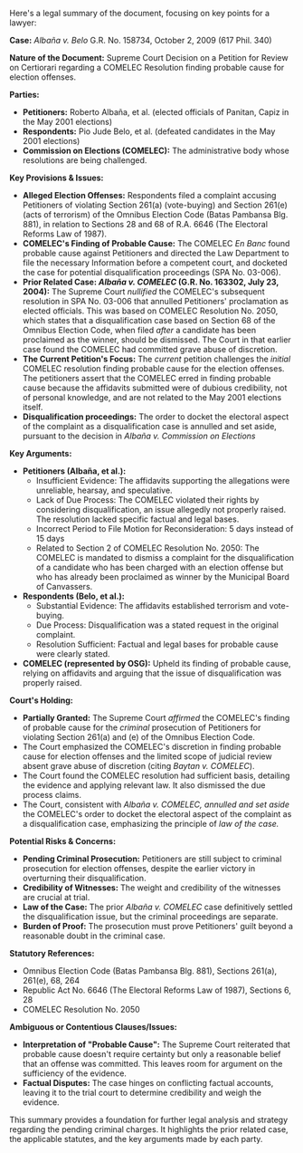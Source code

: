 Here's a legal summary of the document, focusing on key points for a lawyer:

**Case:** *Albaña v. Belo* G.R. No. 158734, October 2, 2009 (617 Phil. 340)

**Nature of the Document:** Supreme Court Decision on a Petition for Review on Certiorari regarding a COMELEC Resolution finding probable cause for election offenses.

**Parties:**

*   **Petitioners:** Roberto Albaña, et al. (elected officials of Panitan, Capiz in the May 2001 elections)
*   **Respondents:** Pio Jude Belo, et al. (defeated candidates in the May 2001 elections)
*   **Commission on Elections (COMELEC):** The administrative body whose resolutions are being challenged.

**Key Provisions & Issues:**

*   **Alleged Election Offenses:** Respondents filed a complaint accusing Petitioners of violating Section 261(a) (vote-buying) and Section 261(e) (acts of terrorism) of the Omnibus Election Code (Batas Pambansa Blg. 881), in relation to Sections 28 and 68 of R.A. 6646 (The Electoral Reforms Law of 1987).
*   **COMELEC's Finding of Probable Cause:** The COMELEC *En Banc* found probable cause against Petitioners and directed the Law Department to file the necessary Information before a competent court, and docketed the case for potential disqualification proceedings (SPA No. 03-006).
*   **Prior Related Case: *Albaña v. COMELEC* (G.R. No. 163302, July 23, 2004):** The Supreme Court *nullified* the COMELEC's subsequent resolution in SPA No. 03-006 that annulled Petitioners' proclamation as elected officials. This was based on COMELEC Resolution No. 2050, which states that a disqualification case based on Section 68 of the Omnibus Election Code, when filed *after* a candidate has been proclaimed as the winner, should be dismissed.  The Court in that earlier case found the COMELEC had committed grave abuse of discretion.
*   **The Current Petition's Focus:**  The *current* petition challenges the *initial* COMELEC resolution finding probable cause for the election offenses.  The petitioners assert that the COMELEC erred in finding probable cause because the affidavits submitted were of dubious credibility, not of personal knowledge, and are not related to the May 2001 elections itself.
*   **Disqualification proceedings:**  The order to docket the electoral aspect of the complaint as a disqualification case is annulled and set aside, pursuant to the decision in *Albaña v. Commission on Elections*

**Key Arguments:**

*   **Petitioners (Albaña, et al.):**
    *   Insufficient Evidence: The affidavits supporting the allegations were unreliable, hearsay, and speculative.
    *   Lack of Due Process: The COMELEC violated their rights by considering disqualification, an issue allegedly not properly raised. The resolution lacked specific factual and legal bases.
    *   Incorrect Period to File Motion for Reconsideration: 5 days instead of 15 days
    *   Related to Section 2 of COMELEC Resolution No. 2050: The COMELEC is mandated to dismiss a complaint for the disqualification of a candidate who has been charged with an election offense but who has already been proclaimed as winner by the Municipal Board of Canvassers.
*   **Respondents (Belo, et al.):**
    *   Substantial Evidence:  The affidavits established terrorism and vote-buying.
    *   Due Process: Disqualification was a stated request in the original complaint.
    *   Resolution Sufficient: Factual and legal bases for probable cause were clearly stated.
*   **COMELEC (represented by OSG):** Upheld its finding of probable cause, relying on affidavits and arguing that the issue of disqualification was properly raised.

**Court's Holding:**

*   **Partially Granted:** The Supreme Court *affirmed* the COMELEC's finding of probable cause for the *criminal* prosecution of Petitioners for violating Section 261(a) and (e) of the Omnibus Election Code.
*   The Court emphasized the COMELEC's discretion in finding probable cause for election offenses and the limited scope of judicial review absent grave abuse of discretion (citing *Baytan v. COMELEC*).
*   The Court found the COMELEC resolution had sufficient basis, detailing the evidence and applying relevant law. It also dismissed the due process claims.
*   The Court, consistent with *Albaña v. COMELEC,* *annulled and set aside* the COMELEC's order to docket the electoral aspect of the complaint as a disqualification case, emphasizing the principle of *law of the case.*

**Potential Risks & Concerns:**

*   **Pending Criminal Prosecution:** Petitioners are still subject to criminal prosecution for election offenses, despite the earlier victory in overturning their disqualification.
*   **Credibility of Witnesses:**  The weight and credibility of the witnesses are crucial at trial.
*   **Law of the Case:** The prior *Albaña v. COMELEC* case definitively settled the disqualification issue, but the criminal proceedings are separate.
*   **Burden of Proof:**  The prosecution must prove Petitioners' guilt beyond a reasonable doubt in the criminal case.

**Statutory References:**

*   Omnibus Election Code (Batas Pambansa Blg. 881), Sections 261(a), 261(e), 68, 264
*   Republic Act No. 6646 (The Electoral Reforms Law of 1987), Sections 6, 28
*   COMELEC Resolution No. 2050

**Ambiguous or Contentious Clauses/Issues:**

*   **Interpretation of "Probable Cause":** The Supreme Court reiterated that probable cause doesn't require certainty but only a reasonable belief that an offense was committed. This leaves room for argument on the sufficiency of the evidence.
*   **Factual Disputes:** The case hinges on conflicting factual accounts, leaving it to the trial court to determine credibility and weigh the evidence.

This summary provides a foundation for further legal analysis and strategy regarding the pending criminal charges. It highlights the prior related case, the applicable statutes, and the key arguments made by each party.

